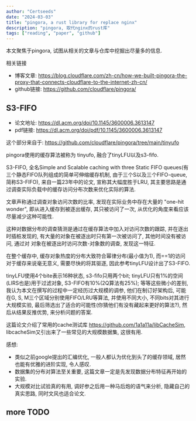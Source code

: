 ```yaml
---
author: "Certseeds"
date: "2024-03-03"
title: "pingora, a rust library for replace nginx"
description: "pingora, 取代nginx的rust库"
tags: ["reading", "paper", "github"]
---
```


本文聚焦于pingora, 试图从相关的文章与仓库中挖掘出尽量多的信息.

相关链接

+ 博客文章: <https://blog.cloudflare.com/zh-cn/how-we-built-pingora-the-proxy-that-connects-cloudflare-to-the-internet-zh-cn/>
+ github链接: <https://github.com/cloudflare/pingora/>

## S3-FIFO

+ 论文地址: <https://dl.acm.org/doi/10.1145/3600006.3613147>
+ pdf链接: <https://dl.acm.org/doi/pdf/10.1145/3600006.3613147>

这个部分来自于: <https://github.com/cloudflare/pingora/tree/main/tinyufo>

pingora使用的缓存算法被称为 tinyufo, 融合了tinyLFU以及s3-fifo.

S3-FIFO, 全名Simple and Scalable caching with three Static FIFO queues(有三个静态FIFO队列组成的简单可伸缩缓存机制, 由于三个S以及三个FIFO-queue, 简称S3-FIFO), 来自一篇23年中的论文, 宣称其大幅度胜于LRU, 其主要思路是通过调查实际负载中的缓存访问分布次数来优化实际的算法.

文章声称通过调查对象访问次数的比率, 发现在实际业务中存在大量的 "one-hit wonder", 即从进入缓存到被逐出缓存, 其只被访问了一次, 从优化的角度来看应该尽量减少这种可能性.

这种对数据分布的调查猜测是通过在缓存算法中加入对访问次数的跟踪, 并在逐出时插桩发现的, 有大量的对象在被逐出时只有第一次被访问了, 其他时间没有被访问, 通过对 对象在被逐出时访问次数-对象数的调查, 发现这一特征.

在整个缓存中, 缓存对象热度的分布大致符合幂律分布(最小值为1), 而==1的访问对于缓存来说毫无意义, 需要尽快的将其驱逐, 因此参考tinyLFU设计出了S3-FIFO.

tinyLFU使用4个bite表示16种状态, s3-fifo只用两个bit; tinyLFU只有1%的空间(LIRS也是)用于过滤对象, S3-FIFO有10%(2Q算法有25%); 等等这些微小的差别, 我认为本文在撰写的过程中一定经历过大规模的调参, 他们在制订好架构后, 可能在G, S, M三个区域分别使用FIFO/LRU等算法, 并使用不同大小, 不同bits对其进行大规模实验, 最后筛选出了适合的可能性(你猜他们有没有藏起来更好的算法?), 然后从结果反推优势, 来分析问题的答案.

这篇论文介绍了常用的cache测试库 <https://github.com/1a1a11a/libCacheSim>, libcacheSim又引出来了一些常见的大规模数据集, 这很有用.

感想:

+ 类似之前google提出的汇编优化, 一般人都认为优化到头了的缓存领域, 居然也能有优雅的进阶实现, 令人感叹.
+ 数据集的分布对算法至关重要, 这篇文章一定是先发现数据分布特征再开始的实验.
+ 大规模对比试验真的有用, 调好参之后用一种马后炮的语气来分析, 隐藏自己的真实思路, 同时文风也适合论文.

## more TODO
